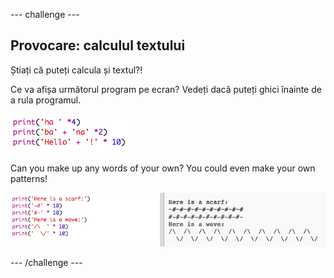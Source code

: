 \--- challenge \---

## Provocare: calculul textului

Știați că puteți calcula și textul?!

Ce va afișa următorul program pe ecran? Vedeți dacă puteți ghici înainte de a rula programul.

![screenshot](images/me-text-calc.png)

Can you make up any words of your own? You could even make your own patterns!

![screenshot](images/me-patterns.png)

\--- /challenge \---